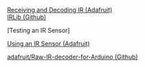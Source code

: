 [Receiving and Decoding IR (Adafruit)](https://learn.adafruit.com/using-an-infrared-library/hardware-needed)  
[IRLib (Github)](cyborg5/IRLib)

[Testing an IR Sensor]

[Using an IR Sensor (Adafruit)](https://learn.adafruit.com/ir-sensor/testing-an-ir-sensor)

[adafruit/Raw-IR-decoder-for-Arduino (Github)](https://github.com/adafruit/Raw-IR-decoder-for-Arduino/blob/master/rawirdecode/rawirdecodestruct.ino)
